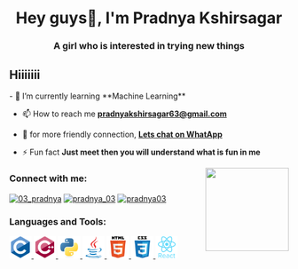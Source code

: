 <h1 align="center">Hey guys👋, I'm Pradnya Kshirsagar</h1>
<h3 align="center">A girl who is interested in trying new things</h3>
<h2>Hiiiiiii</h2>
- 🌱 I’m currently learning **Machine Learning**

- 📫 How to reach me **pradnyakshirsagar63@gmail.com**

- 🤝 for more friendly connection, [**Lets chat on WhatApp**](https://wa.link/4xcx7b)

- ⚡ Fun fact **Just meet then you will understand what is fun in me**
 

<img align="right" width="150" height="150" src="https://github.com/MishManners/MishManners/blob/master/My-OctocatsShortest.gif">
<h3 align="left">Connect with me:</h3>
<p align="left">
<a href="https://instagram.com/03_pradnya" target="blank"><img align="center" src="https://raw.githubusercontent.com/rahuldkjain/github-profile-readme-generator/master/src/images/icons/Social/instagram.svg" alt="03_pradnya" height="30" width="40" /></a>
<a href="https://www.codechef.com/users/pradnya_03" target="blank"><img align="center" src="https://cdn.jsdelivr.net/npm/simple-icons@3.1.0/icons/codechef.svg" alt="pradnya_03" height="30" width="40" /></a>
<a href="https://www.hackerrank.com/pradnya03" target="blank"><img align="center" src="https://raw.githubusercontent.com/rahuldkjain/github-profile-readme-generator/master/src/images/icons/Social/hackerrank.svg" alt="pradnya03" height="30" width="40" /></a>
</p>

<h3 align="left">Languages and Tools:</h3>
<p align="left"> <a href="https://www.cprogramming.com/" target="_blank"> 
<img src="https://raw.githubusercontent.com/devicons/devicon/master/icons/c/c-original.svg" alt="c" width="40" height="40"/> </a>
<a href="https://www.w3schools.com/cpp/" target="_blank"> 
<img src="https://raw.githubusercontent.com/devicons/devicon/master/icons/cplusplus/cplusplus-original.svg" alt="cplusplus" width="40" height="40"/> </a>
<a href="https://www.python.org" target="_blank">
<img src="https://raw.githubusercontent.com/devicons/devicon/master/icons/python/python-original.svg" alt="python" width="40" height="40"/> </a>
<a href="https://www.java.com" target="_blank"> 
<img src="https://raw.githubusercontent.com/devicons/devicon/master/icons/java/java-original.svg" alt="java" width="40" height="40"/> </a>
<a href="https://www.w3.org/html/" target="_blank"> 
<img src="https://raw.githubusercontent.com/devicons/devicon/master/icons/html5/html5-original-wordmark.svg" alt="html5" width="40" height="40"/> </a>
<a href="https://www.w3schools.com/css/" target="_blank">
<img src="https://raw.githubusercontent.com/devicons/devicon/master/icons/css3/css3-original-wordmark.svg" alt="css3" width="40" height="40"/> </a>  
<a href="https://reactjs.org/" target="_blank"> 
<img src="https://raw.githubusercontent.com/devicons/devicon/master/icons/react/react-original-wordmark.svg" alt="react" width="40" height="40"/> </a> </p>

